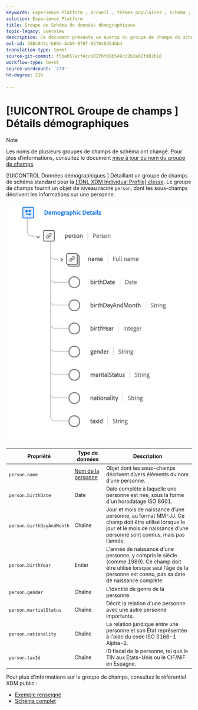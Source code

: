 ```yaml
---
keywords: Experience Platform ; accueil ; thèmes populaires ; schéma ; Schéma ; XDM ; profil individuel ; champs ; schémas ; Schémas ; conception de Schéma ; groupe de champs ; personne ; détails de la personne ; détails de la personne profil ; personne ;
solution: Experience Platform
title: Groupe de Schéma de données démographiques
topic-legacy: overview
description: Ce document présente un aperçu du groupe de champs du schéma Détails démographiques.
exl-id: 588c044c-b80d-4cb9-9f97-92f040d54bb4
translation-type: tm+mt
source-git-commit: f5beb57acf4cc1827bf08b549cd2b3a02fd82b18
workflow-type: tm+mt
source-wordcount: '279'
ht-degree: 21%

---
```



# [!UICONTROL Groupe de champs ] Détails démographiques

>[!NOTE]
>
>Les noms de plusieurs groupes de champs de schéma ont changé. Pour plus d’informations, consultez le document [mise à jour du nom du groupe de champs](../name-updates.md).

[!UICONTROL Données démographiques ] Détaillant un groupe de champs de schéma standard pour la  [[!DNL XDM Individual Profile] classe](../../classes/individual-profile.md). Le groupe de champs fournit un objet de niveau racine `person`, dont les sous-champs décrivent les informations sur une personne.

![](../../images/field-groups/demographic-details.png)

| Propriété | Type de données | Description |
| --- | --- | --- |
| `person.name` | [Nom de la personne](../../data-types/person-name.md) | Objet dont les sous-champs décrivent divers éléments du nom d’une personne. |
| `person.birthDate` | Date | Date complète à laquelle une personne est née, sous la forme d&#39;un horodatage ISO 8601. |
| `person.birthDayAndMonth` | Chaîne | Jour et mois de naissance d’une personne, au format MM-JJ. Ce champ doit être utilisé lorsque le jour et le mois de naissance d’une personne sont connus, mais pas l’année. |
| `person.birthYear` | Entier | L&#39;année de naissance d&#39;une personne, y compris le siècle (comme 1989). Ce champ doit être utilisé lorsque seul l’âge de la personne est connu, pas sa date de naissance complète. |
| `person.gender` | Chaîne | L&#39;identité de genre de la personne. |
| `person.martialStatus` | Chaîne | Décrit la relation d&#39;une personne avec une autre personne importante. |
| `person.nationality` | Chaîne | La relation juridique entre une personne et son État représentée à l&#39;aide du code ISO 3166-1 Alpha-2. |
| `person.taxId` | Chaîne | ID fiscal de la personne, tel que le TIN aux États-Unis ou le CIF/NIF en Espagne. |

Pour plus d&#39;informations sur le groupe de champs, consultez le référentiel XDM public :

* [Exemple renseigné](https://github.com/adobe/xdm/blob/master/components/mixins/profile/profile-person-details.example.1.json)
* [Schéma complet](https://github.com/adobe/xdm/blob/master/components/mixins/profile/profile-person-details.schema.json)
